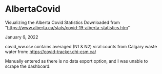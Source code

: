 # AlbertaCovid
Visualizing the Alberta Covid Statistics
Downloaded from "https://www.alberta.ca/stats/covid-19-alberta-statistics.htm"

January 6, 2022

covid_ww.csv contains averaged (N1 & N2) viral counts from Calgary waste water from:
https://covid-tracker.chi-csm.ca/

Manually entered as there is no data export option, and I was unable to scrape the dashboard.

